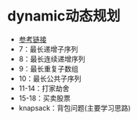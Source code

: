 # dynamic动态规划
- [参考链接](https://github.com/youngyangyang04/leetcode-master)
- 7：最长递增子序列
- 8：最长连续递增序列
- 9：最长重复子数组
- 10：最长公共子序列
- 11-14：打家劫舍
- 15-18：买卖股票
- knapsack：背包问题(主要学习思路)